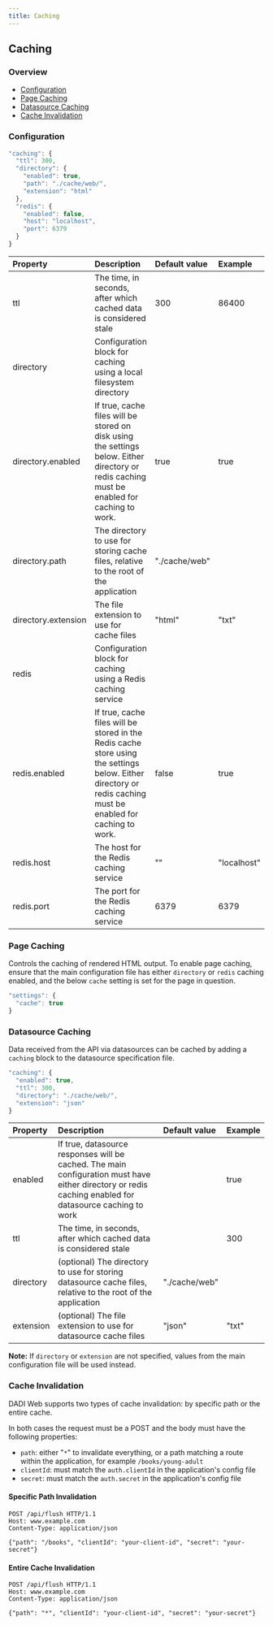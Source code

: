 ```yaml
---
title: Caching
---
```


## Caching

### Overview

* [Configuration](#configuration)
* [Page Caching](#page-caching)
* [Datasource Caching](#datasource-caching)
* [Cache Invalidation](#cache-invalidation)

### Configuration

```js
"caching": {
  "ttl": 300,
  "directory": {
    "enabled": true,
    "path": "./cache/web/",
    "extension": "html"
  },
  "redis": {
    "enabled": false,
    "host": "localhost",
    "port": 6379
  }
}
```

Property       | Description                 | Default value  |  Example
:---------------|:----------------------------|:---------------|:--------------
ttl           | The time, in seconds, after which cached data is considered stale   |        300       |  86400
directory           | Configuration block for caching using a local filesystem directory   |               |
directory.enabled           | If true, cache files will be stored on disk using the settings below. Either directory or redis caching must be enabled for caching to work.   | true              | true
directory.path           | The directory to use for storing cache files, relative to the root of the application   |    "./cache/web"           |  
directory.extension           | The file extension to use for cache files   |    "html"           |  "txt"
redis           | Configuration block for caching using a Redis caching service   |               |
redis.enabled           | If true, cache files will be stored in the Redis cache store using the settings below. Either directory or redis caching must be enabled for caching to work.   | false              | true
redis.host           | The host for the Redis caching service   |    ""           |  "localhost"
redis.port           | The port for the Redis caching service   |    6379           |  6379

### Page Caching

Controls the caching of rendered HTML output. To enable page caching, ensure that the main configuration file has either `directory` or `redis` caching enabled, and the below `cache` setting is set for the page in question.

```js
"settings": {
  "cache": true
}
```

### Datasource Caching

Data received from the API via datasources can be cached by adding a `caching` block to the datasource specification file.

```js
"caching": {
  "enabled": true,
  "ttl": 300,
  "directory": "./cache/web/",
  "extension": "json"
}
```

Property       | Description                 | Default value  |  Example
:---------------|:----------------------------|:---------------|:--------------
enabled           | If true, datasource responses will be cached. The main configuration must have either directory or redis caching enabled for datasource caching to work   |    | true
ttl           | The time, in seconds, after which cached data is considered stale   |               |  300      
directory           | (optional) The directory to use for storing datasource cache files, relative to the root of the application   | "./cache/web"  |  
extension           | (optional) The file extension to use for datasource cache files   |    "json"           |  "txt"

**Note:** If `directory` or `extension` are not specified, values from the main configuration file will be used instead.


### Cache Invalidation

DADI Web supports two types of cache invalidation: by specific path or the entire cache.

In both cases the request must be a POST and the body must have the following properties:

* `path`: either "`*`" to invalidate everything, or a path matching a route within the application, for example `/books/young-adult`
* `clientId`: must match the `auth.clientId` in the application's config file
* `secret`: must match the `auth.secret` in the application's config file

#### Specific Path Invalidation

```
POST /api/flush HTTP/1.1
Host: www.example.com
Content-Type: application/json

{"path": "/books", "clientId": "your-client-id", "secret": "your-secret"}
```

#### Entire Cache Invalidation

```
POST /api/flush HTTP/1.1
Host: www.example.com
Content-Type: application/json

{"path": "*", "clientId": "your-client-id", "secret": "your-secret"}
```
